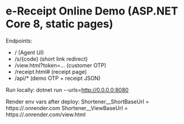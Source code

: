 # e-Receipt Online Demo (ASP.NET Core 8, static pages)

Endpoints:
- / (Agent UI)
- /s/{code} (short link redirect)
- /view.html?token=... (customer OTP)
- /receipt.html#<id> (receipt page)
- /api/* (demo OTP + receipt JSON)

Run locally:
  dotnet run --urls=http://0.0.0.0:8080

Render env vars after deploy:
  Shortener__ShortBaseUrl = https://<your-app>.onrender.com
  Shortener__ViewBaseUrl  = https://<your-app>.onrender.com/view.html

